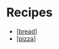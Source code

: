 # Recipes

- [[bread]]
- [[pizza]]


[//begin]: # "Autogenerated link references for markdown compatibility"
[bread]: bread "Bread"
[pizza]: pizza "Pizza"
[//end]: # "Autogenerated link references"